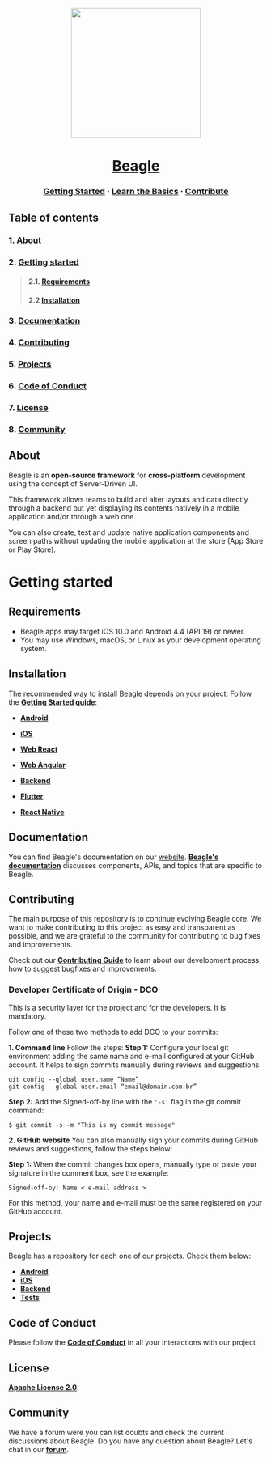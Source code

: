 <p align="center">
  <img src="https://gblobscdn.gitbook.com/spaces%2F-M-Qy7jZbUpzGRP5GbCZ%2Favatar.png" width="256" height="256" />
</p>

<h1 align="center">
  <a href="https://usebeagle.io/">
    Beagle
  </a>
</h1>


<h3 align="center">
  <a href="https://docs.usebeagle.io">Getting Started</a>
  <span> · </span>
  <a href="https://docs.usebeagle.io/get-started/using-beagle">Learn the Basics</a>
  <span> · </span>
  <a href="https://github.com/ZupIT/beagle/blob/main/CONTRIBUTING.md">Contribute</a>
</h3>

## **Table of contents**
### 1. [**About**](#about)
### 2. [**Getting started**](#getting-started)
>#### 2.1. [**Requirements**](#requirements)
>#### 2.2 [**Installation**](#installation)
### 3. [**Documentation**](#documentation)
### 4. [**Contributing**](#contributing)
### 5. [**Projects**](#projects)
### 6. [**Code of Conduct**](#code-of-conduct)
### 7. [**License**](#license)
### 8. [**Community**](#comumnity)


## **About**
Beagle is an **open-source framework** for **cross-platform** development using the concept of Server-Driven UI.

This framework allows teams to build and alter layouts and data directly through a backend but yet displaying its contents natively in a mobile application and/or through a web one.

You can also create, test and update native application components and screen paths without updating the mobile application at the store (App Store or Play Store).

# **Getting started**

## **Requirements**

- Beagle apps may target iOS 10.0 and Android 4.4 (API 19) or newer. 
- You may use Windows, macOS, or Linux as your development operating system.

## **Installation**
The recommended way to install Beagle depends on your project.
Follow the [**Getting Started guide**](https://docs.usebeagle.io/get-started/installing-beagle):

- [**Android**](https://docs.usebeagle.io/v1.10/android/getting-started/)
- [**iOS**](https://docs.usebeagle.io/v1.10/ios/getting-started/)
- [**Web React**](https://docs.usebeagle.io/v1.10/web/react/react-installing/)
- [**Web Angular**](https://docs.usebeagle.io/v1.10/web/angular/angular-installing/)

- [**Backend**](https://docs.usebeagle.io/v1.10/backend/get-started/installing-beagle/)
- [**Flutter**](https://docs.usebeagle.io/v1.10/flutter/getting-started/)
- [**React Native**](https://docs.usebeagle.io/v1.10/react-native/react-native-installing/)

## **Documentation**

You can find Beagle's documentation on our [website][site].
[**Beagle's documentation**][b-docs] discusses components, APIs, and topics that are specific to Beagle. 

[site]: https://usebeagle.io/
[b-docs]: https://docs.usebeagle.io/

## **Contributing**

The main purpose of this repository is to continue evolving Beagle core. We want to make contributing to this project as easy and transparent as possible, and we are grateful to the community for contributing to bug fixes and improvements. 

Check out our [**Contributing Guide**][contribute] to learn about our development process, how to suggest bugfixes and improvements.

[contribute]: https://github.com/ZupIT/beagle/blob/main/CONTRIBUTING.md


### **Developer Certificate of Origin - DCO**

 This is a security layer for the project and for the developers. It is mandatory.
 
 Follow one of these two methods to add DCO to your commits:
 
**1. Command line**
 Follow the steps: 
 **Step 1:** Configure your local git environment adding the same name and e-mail configured at your GitHub account. It helps to sign commits manually during reviews and suggestions.

 ```
git config --global user.name “Name”
git config --global user.email “email@domain.com.br”
```
**Step 2:** Add the Signed-off-by line with the `'-s'` flag in the git commit command:

```
$ git commit -s -m "This is my commit message"
```

**2. GitHub website**
You can also manually sign your commits during GitHub reviews and suggestions, follow the steps below: 

**Step 1:** When the commit changes box opens, manually type or paste your signature in the comment box, see the example:

```
Signed-off-by: Name < e-mail address >
```

For this method, your name and e-mail must be the same registered on your GitHub account.

## **Projects**

Beagle has a repository for each one of our projects. Check them below: 
- [**Android**][android]
- [**iOS**][ios] 
- [**Backend**][backend] 
- [**Tests**][tests] 

 [android]: https://github.com/ZupIT/beagle-android
 [ios]: https://github.com/ZupIT/beagle-ios
 [Backend]: https://github.com/ZupIT/beagle-backend-kotlin
 [tests]: https://github.com/ZupIT/beagle-tests

## **Code of Conduct**

Please follow the [**Code of Conduct**](https://github.com/ZupIT/beagle/blob/main/CODE_OF_CONDUCT.md) in all your interactions with our project

## **License**
[**Apache License 2.0**](https://github.com/ZupIT/beagle/blob/main/LICENSE.txt).

## **Community**
We have a forum were you can list doubts and check the current discussions about Beagle.
Do you have any question about Beagle? 
Let's chat in our [**forum**](https://forum.zup.com.br/).

